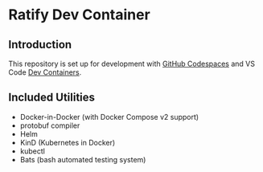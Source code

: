 # Ratify Dev Container

## Introduction
This repository is set up for development with [GitHub Codespaces](https://docs.github.com/en/codespaces/setting-up-your-project-for-codespaces/introduction-to-dev-containers) and VS Code [Dev Containers](https://code.visualstudio.com/docs/remote/containers).

## Included Utilities
- Docker-in-Docker (with Docker Compose v2 support)
- protobuf compiler
- Helm
- KinD (Kubernetes in Docker)
- kubectl
- Bats (bash automated testing system)
